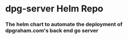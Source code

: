 # dpg-server Helm Repo

### The helm chart to automate the deployment of dpgraham.com's back end go server
